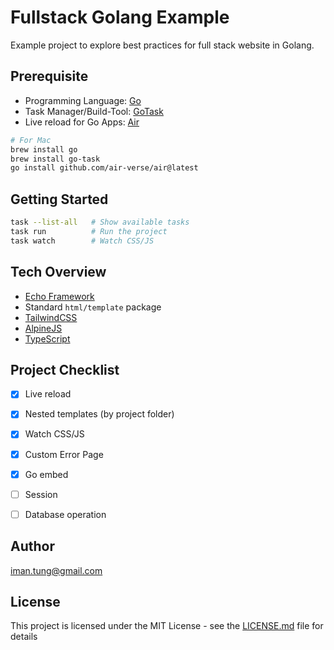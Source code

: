 # Fullstack Golang Example

Example project to explore best practices for full stack website in Golang.

## Prerequisite

- Programming Language: [Go](https://go.dev/) 
- Task Manager/Build-Tool: [GoTask](https://taskfile.dev/)
- Live reload for Go Apps: [Air](https://github.com/air-verse/air)

```bash
# For Mac
brew install go
brew install go-task
go install github.com/air-verse/air@latest
```

## Getting Started
```bash
task --list-all   # Show available tasks
task run          # Run the project
task watch        # Watch CSS/JS 
```

## Tech Overview

- [Echo Framework](https://echo.labstack.com/)
- Standard `html/template` package
- [TailwindCSS](https://tailwindcss.com/)
- [AlpineJS](https://alpinejs.dev/)
- [TypeScript](https://www.typescriptlang.org/)

## Project Checklist


- [x] Live reload
- [x] Nested templates (by project folder)
- [x] Watch CSS/JS
- [x] Custom Error Page
- [x] Go embed
- [ ] Session
- [ ] Database operation


## Author

<iman.tung@gmail.com>


## License

This project is licensed under the MIT License - see the [LICENSE.md](LICENSE.md) file for details